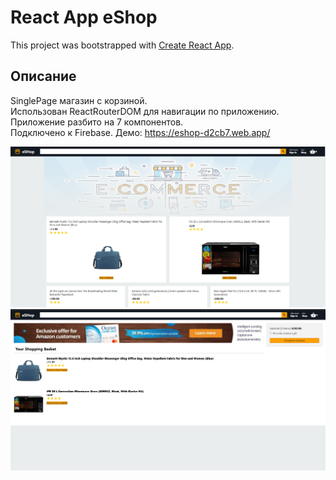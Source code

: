 # React App eShop

This project was bootstrapped with [Create React App](https://github.com/facebook/create-react-app).

## Описание

SinglePage магазин с корзиной.\
Использован ReactRouterDOM для навигации по приложению.\
Приложение разбито на 7 компонентов.\
Подключено к Firebase. Демо: https://eshop-d2cb7.web.app/  

![](https://github.com/GGCreators/eshop/raw/master/screenshots/Screenshot_2.png)
![](https://github.com/GGCreators/eshop/raw/master/screenshots/Screenshot_3.png)